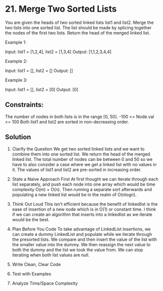 # 21. Merge Two Sorted Lists

You are given the heads of two sorted linked lists list1 and list2.
Merge the two lists into one sorted list. The list should be made by splicing together the nodes of the first two lists.
Return the head of the merged linked list.
 

Example 1:

Input: list1 = [1,2,4], list2 = [1,3,4]
Output: [1,1,2,3,4,4]

Example 2:

Input: list1 = [], list2 = []
Output: []

Example 3:

Input: list1 = [], list2 = [0]
Output: [0]

## Constraints:

The number of nodes in both lists is in the range [0, 50].
-100 <= Node.val <= 100
Both list1 and list2 are sorted in non-decreasing order.

## Solution

1. Clarify the Question
We get two sorted linked lists and we want to combine them into one sorted list. We return the head of the merged linked list. The total number of nodes can be between 0 and 50 so we have to also consider a case where we get a linked list with no values in it. The values of list1 and list2 are pre-sorted in increasing order.

2. State a Naive Approach First
At first thought we can iterate through each list separately, and push each node into one array which would be time complexity O(m) + O(n). Then running a separate sort afterwards and populating a new linked list would be in the realm of O(nlogn).

3. Think Out Loud
This isn't efficient because the benefit of linkedlist is the ease of insertion of a new node which is in O(1) or constant time. I think if we can create an algorithm that inserts into a linkedlist as we iterate would be the best.

4. Plan Before You Code
To take advantage of LinkedList insertions, we can create a dummy LinkedList and populate while we iterate through the presorted lists. We compare and then insert the value of the list with the smaller value into the dummy. We then reassign the next value to both the dummy and the list we took the value from. We can stop iterating when both list values are null.

5. Write Clean, Clear Code
6. Test with Examples
7. Analyze Time/Space Complexity

